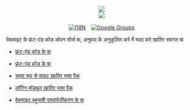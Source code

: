 <p align="center"><a href="https://xxai.art"><img src="https://cdn.jsdelivr.net/gh/xxai-art/doc/logo.svg"/></a><br/><a href="https://xxai.art"><img src="https://cdn.jsdelivr.net/gh/xxai-art/doc/xxai.svg"/></a></p><p align="center"><a href="https://github.com/xxai-art/doc#readme"><img alt="I18N" src="https://cdn.jsdelivr.net/gh/wactax/img/t.svg"/></a>　<a href="https://groups.google.com/u/0/g/xxai-art"><img alt="Google Groups" src="https://cdn.jsdelivr.net/gh/wactax/img/g-groups.svg"/></a></p>

वेबसाइट के फ्रंट-एंड कोड ओपन सोर्स बा, अनुवाद के अनुकूलित करे में मदद करे खातिर स्वागत बा

* [फ्रंट-एंड कोड के बा](https://github.com/xxai-art/web)

* [फ्रंट-एंड कोड के बा](https://github.com/xxai-art/web)
* [समग्र रूप से साइट खातिर भाषा पैक](https://github.com/xxai-art/web/tree/main/i18n)
* [लॉगिन मॉड्यूल खातिर भाषा पैक](https://github.com/wacpkg/user/tree/main/ui.i18n)
* [वेबसाइट बहुभाषी दस्तावेजीकरण के बा](https://github.com/xxai-doc)
